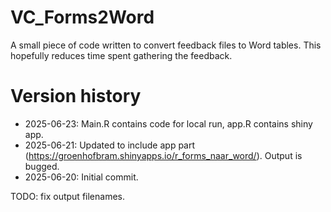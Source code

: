 # VC_Forms2Word
A small piece of code written to convert feedback files to Word tables. This hopefully reduces time spent gathering the feedback.

# Version history
- 2025-06-23: Main.R contains code for local run, app.R contains shiny app.
- 2025-06-21: Updated to include app part (https://groenhofbram.shinyapps.io/r_forms_naar_word/). Output is bugged.
- 2025-06-20: Initial commit.

TODO: fix output filenames.
